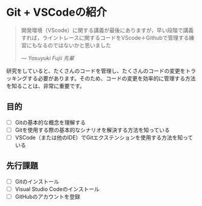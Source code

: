# Git + VSCodeの紹介

> 開発環境（VScode）に関する講義が最後にありますが，早い段階で講義すれば，ライントレースに関するコードをVScode＋Githubで管理する練習にもなるのではないかと思いました
>
> *— Yasuyuki Fujii 先輩*

研究をしていると、たくさんのコードを管理し、たくさんのコードの変更をトラッキングする必要があります。そのため、コードの変更を効率的に管理する方法を知ることは、非常に重要です。

## 目的

- [ ]  Gitの基本的な概念を理解する
- [ ]  Gitを使用する際の基本的なシナリオを解決する方法を知っている
- [ ]  VSCode（または他のIDE）でGitエクステンションを使用する方法を知っている

## 先行課題

- [ ] Gitのインストール
- [ ] Visual Studio Codeのインストール
- [ ] GitHubのアカウントを登録